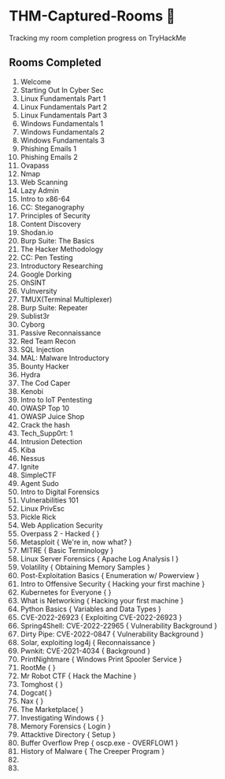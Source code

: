 # THM-Captured-Rooms 🚩
Tracking my room completion progress on TryHackMe 


## Rooms Completed 

1. Welcome
2. Starting Out In Cyber Sec
3. Linux Fundamentals Part 1 
4. Linux Fundamentals Part 2
5. Linux Fundamentals Part 3
6. Windows Fundamentals 1
7. Windows Fundamentals 2
8. Windows Fundamentals 3
9. Phishing Emails 1
10. Phishing Emails 2
11. Ovapass
12. Nmap
13. Web Scanning
14. Lazy Admin
15. Intro to x86-64
16. CC: Steganography
17. Principles of Security
18. Content Discovery
19. Shodan.io
20. Burp Suite: The Basics
21. The Hacker Methodology
22. CC: Pen Testing
23. Introductory Researching
24. Google Dorking
25. OhSINT
26. Vulnversity
27. TMUX(Terminal Multiplexer)
28. Burp Suite: Repeater
29. Sublist3r
30. Cyborg
31. Passive Reconnaissance
32. Red Team Recon
33. SQL Injection
34. MAL: Malware Introductory
35. Bounty Hacker
36. Hydra
37. The Cod Caper
38. Kenobi
39. Intro to IoT Pentesting
40. OWASP Top 10
41. OWASP Juice Shop
42. Crack the hash
43. Tech_Supp0rt: 1
44. Intrusion Detection
45. Kiba
46. Nessus
47. Ignite 
48. SimpleCTF
49. Agent Sudo
50. Intro to Digital Forensics
51. Vulnerabilities 101
52. Linux PrivEsc
53. Pickle Rick 
54. Web Application Security
55. Overpass 2 - Hacked {  }
56. Metasploit { We're in, now what? }
57. MITRE { Basic Terminology }
58. Linux Server Forensics { Apache Log Analysis I }
59. Volatility { Obtaining Memory Samples }
60. Post-Exploitation Basics { Enumeration w/ Powerview }
61. Intro to Offensive Security { Hacking your first machine }
62. Kubernetes for Everyone { }
63. What is Networking { Hacking your first machine }
64. Python Basics { Variables and Data Types }
65. CVE-2022-26923 { Exploiting CVE-2022-26923 }
66. Spring4Shell: CVE-2022-22965 { Vulnerability Background }
67. Dirty Pipe: CVE-2022-0847 { Vulnerability Background }
68. Solar, exploiting log4j { Reconnaissance }
69. Pwnkit: CVE-2021-4034 { Background }
70. PrintNightmare { Windows Print Spooler Service }
71. RootMe {  }
72. Mr Robot CTF { Hack the Machine }
73. Tomghost {  }
74. Dogcat{  }
75. Nax {  }
76. The Marketplace{  }
77. Investigating Windows {  }
78. Memory Forensics { Login }
79. Attacktive Directory { Setup }
80. Buffer Overflow Prep { oscp.exe - OVERFLOW1 }
81. History of Malware { The Creeper Program }
82. 
83. 

 


